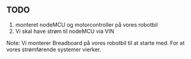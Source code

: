 ## TODO
1. monteret nodeMCU og motorcontroller på vores robotbil
2. Vi skal have strøm til nodeMCU via VIN

Note: Vi monterer Breadboard på vores robotbil til at starte med.
For at vores strømførende systemer vierker. 
